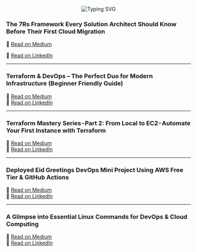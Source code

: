 <p align="center">
  <img src="https://readme-typing-svg.demolab.com?font=Fira+Code&size=24&duration=4000&pause=1000&color=36BCF7&vCenter=true&width=900&lines=Exploring+Tech+Insights+by+Muhammad+Hanzala" alt="Typing SVG">
</p>


### The 7Rs Framework Every Solution Architect Should Know Before Their First Cloud Migration

🔗 [Read on Medium](https://medium.com/@muhammad_hanzala/the-7rs-framework-every-solution-architect-should-know-before-their-first-cloud-migration-09f5db812f14)

🔗 [Read on LinkedIn](https://www.linkedin.com/pulse/7rs-framework-every-solution-architect-should-know-before-hanzala-kj1df/)

---

### Terraform & DevOps – The Perfect Duo for Modern Infrastructure (Beginner Friendly Guide)  
🔗 [Read on Medium](https://medium.com/@mhanzala.bmw/terraform-devops-the-perfect-duo-for-modern-infrastructure-beginner-friendly-guide-25a015498d1e)  
🔗 [Read on LinkedIn](https://www.linkedin.com/posts/muhammad-hanzala-13a789209_terraform-devops-iac-activity-7317879399343661057-3Pp1?utm_source=share&utm_medium=member_android&rcm=ACoAADT5aX4BnPJe22ASS_gmikWPhzgscKfqTIM)

---

### Terraform Mastery Series - Part 2: From Local to EC2 - Automate Your First Instance with Terraform  
🔗 [Read on Medium](https://medium.com/@mhanzala.bmw/terraform-mastery-series-part-2-from-local-to-ec2-automate-your-first-instance-with-a72d7d969c27)  
🔗 [Read on LinkedIn](https://www.linkedin.com/pulse/terraform-mastery-series-part-2-from-local-ec2-automate-hanzala-mdd2f/?trackingId=VozFc0K4TaqTvgCaOlcz6Q%3D%3D)

---

### Deployed Eid Greetings DevOps Mini Project Using AWS Free Tier & GitHub Actions  
🔗 [Read on Medium](https://medium.com/@mhanzala.bmw/deployed-eid-greetings-devops-mini-project-using-aws-free-tier-github-actions-step-by-step-b961202a3546)  
🔗 [Read on LinkedIn](https://www.linkedin.com/pulse/deployed-eid-greetings-devops-mini-project-using-aws-free-hanzala-k2sxf?utm_source=share&utm_medium=member_android&utm_campaign=share_via)

---

### A Glimpse into Essential Linux Commands for DevOps & Cloud Computing  
🔗 [Read on Medium](https://medium.com/dev-genius/a-glimpse-into-essential-linux-commands-for-devops-cloud-computing-95f2deb5f07b)  
🔗 [Read on LinkedIn](https://www.linkedin.com/pulse/glimpse-essential-linux-commands-devops-cloud-muhammad-hanzala-yvswf?utm_source=share&utm_medium=member_android&utm_campaign=share_via)


